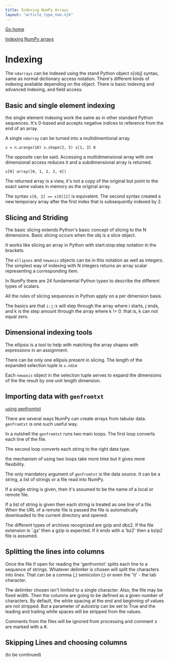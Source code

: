 ```yaml
---
title: Indexing NumPy Arrays
layout: "article_type_two.njk"
---
```

[Go home](/index.html)

[Indexing NumPy arrays](https://numpy.org/doc/stable/user/basics.indexing.html)

# Indexing

The `ndarrays` can be indexed using the stand Python object x[obj] syntax, same as normal dictionary access notation. There's different kinds of indexing available depending on the object. There is basic indexing and advanced indexing, and field access.

## Basic and single element indexing

the single element indexing work the same as in other standard Python sequences. It's 0-based and accepts negative indices to reference from the end of an array.

A single `ndarray` can be turned into a multidimentional array.

`
x = n.arange(10)
x.shape(2, 5)
x[1, 3]
8
`

The opposite can be said. Accessing a multidimensional array with one dimensional access reduces it and a subdimensional array is returned.

`
x[0]
array([0, 1, 2, 3, 4])
`

The returned array is a view, it's not a copy of the original but point to the exact same values in memory as the original array.

The syntax `x[0, 2] == x[0][2]` is equivalent. The second syntax created a new temporary array after the first index that is subsequently indexed by 2.

## Slicing and Striding

The basic slicing extends Python's basic concept of slicing to the N dimensions. Basic slicing occurs when the obj is a slice object.

It works like slicing an array in Python with start:stop:step notation in the brackets.

The `ellipses` and `newaxis` objects can be in this notation as well as integers. The simplest way of indexing with N integers returns an array scalar representing a corresponding item.

In NumPy there are 24 fundamental Python types to describe the different types of scalars.

All the rules of slicing sequences in Python apply on a per dimension basis.

The basics are that `i:j:k` will step through the array where i starts, j ends, and k is the step amount through the array where k != 0. that is, k can not equal zero.

## Dimensional indexing tools

The ellipsis is a tool to help with matching the array shapes with expressions in an assignment.

There can be only one ellipsis present in slicing. The length of the expanded selection tuple is `x.ndim`

Each `newaxis` object in the selection tuple serves to expand the dimensions of the the result by one unit length dimension.

## Importing data with `genfromtxt`

[using genfromtxt](https://numpy.org/doc/stable/user/basics.io.genfromtxt.html#defining-the-input)

There are several ways NumPy can create arrays from tabular data. `genfromtxt` is one such useful way.

In a nutshell the `genfromtxt` runs two main loops. The first loop converts each line of the file.

The second loop converts each string to the right data type.

the mechanism of using two loops take more time but it gives more flexibility.

The only mandatory argument of `genfromtxt` is the data source. It can be a string, a list of strings or a file read into NumPy.

If a single string is given, then it's assumed to be the name of a local or remote file.

If a list of string is given then each string is treated as one line of a file. When the URL of a remote file is passed the file is automatically downloaded to the current directory and opened.

The different types of archives recognized are gzip and dbz2. If the file extension is '.gz' then a gzip is expected. If it ends with a 'bz2' then a bzip2 file is assumed.

## Splitting the lines into columns

Once the file if open for reading the 'genfromtxt' splits each line to a sequence of strings. Whatever delimiter is chosen will split the characters into lines. That can be a comma (,) semicolon (;) or even the '\t' - the tab character.

The delimiter chosen isn't limited to a single character. Also, the file may be fixed width. Then the columns are going to be defined as a given number of characters. By default, the white spacing at the end and beginning of values are not stripped. But a parameter of autostrip can be set to True and the leading and trailing white spaces will be stripped from the values.

Comments from the files will be ignored from processing and comment s are marked with a #.

## Skipping Lines and choosing columns

(to be continued)



